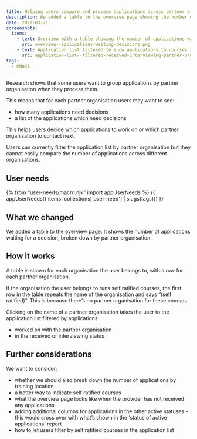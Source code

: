 ```yaml
---
title: Helping users compare and process applications across partner organisations
description: We added a table to the overview page showing the number of applications waiting for a decision, broken down by partner organisation.
date: 2022-03-21
screenshots:
  items:
    - text: Overview with a table showing the number of applications waiting for a decision, broken down by partner organisation
      src: overview--applications-waiting-decisions.png
    - text: Application list filtered to show applications to courses run with a partner organisation which have the received or interviewing status
      src: application-list--filtered-received-interviewing-partner-organisation.png
tags:
  - MN021
---
```


Research shows that some users want to group applications by partner organisation when they process them.

This means that for each partner organisation users may want to see:

- how many applications need decisions
- a list of the applications which need decisions

This helps users decide which applications to work on or which partner organisation to contact next.

Users can currently filter the application list by partner organisation but they cannot easily compare the number of applications across different organisations.

## User needs

{% from "user-needs/macro.njk" import appUserNeeds %}
{{ appUserNeeds({ items: collections['user-need'] | slugs(tags)}) }}

## What we changed

We added a table to the [overview page](/manage-teacher-training-applications/adding-an-overview-page-and-filters-to-help-users-prioritise-their-work). It shows the number of applications waiting for a decision, broken down by partner organisation.

## How it works

A table is shown for each organisation the user belongs to, with a row for each partner organisation.

If the organisation the user belongs to runs self ratified courses, the first row in the table repeats the name of the organisation and says “(self ratified)”. This is because there’s no partner organisation for these courses.

Clicking on the name of a partner organisation takes the user to the application list filtered by applications:

- worked on with the partner organisation
- in the received or interviewing status

## Further considerations

We want to consider:

- whether we should also break down the number of applications by training location
- a better way to indicate self ratified courses
- what the overview page looks like when the provider has not received any applications
- adding additional columns for applications in the other active statuses - this would cross over with what’s shown in the ‘status of active applications’ report
- how to let users filter by self ratified courses in the application list
